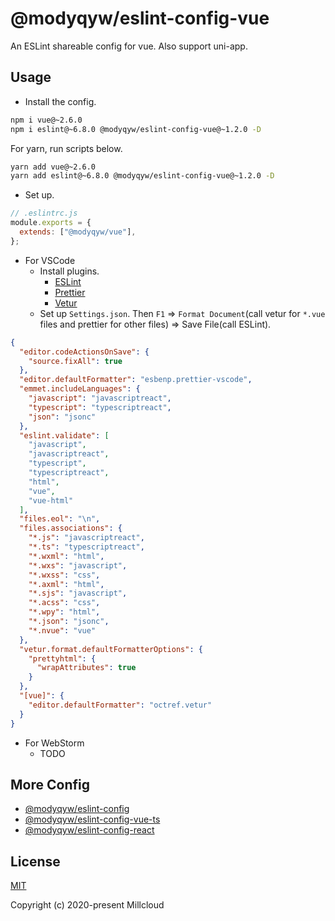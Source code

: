# @modyqyw/eslint-config-vue

An ESLint shareable config for vue. Also support uni-app.

## Usage

- Install the config.

```sh
npm i vue@~2.6.0
npm i eslint@~6.8.0 @modyqyw/eslint-config-vue@~1.2.0 -D
```

For yarn, run scripts below.

```sh
yarn add vue@~2.6.0
yarn add eslint@~6.8.0 @modyqyw/eslint-config-vue@~1.2.0 -D
```

- Set up.

```js
// .eslintrc.js
module.exports = {
  extends: ["@modyqyw/vue"],
};
```

- For VSCode
  - Install plugins.
    - [ESLint](https://marketplace.visualstudio.com/items?itemName=dbaeumer.vscode-eslint)
    - [Prettier](https://marketplace.visualstudio.com/items?itemName=esbenp.prettier-vscode)
    - [Vetur](https://marketplace.visualstudio.com/items?itemName=octref.vetur)
  - Set up `Settings.json`. Then `F1` => `Format Document`(call vetur for `*.vue` files and prettier for other files) => Save File(call ESLint).

```json
{
  "editor.codeActionsOnSave": {
    "source.fixAll": true
  },
  "editor.defaultFormatter": "esbenp.prettier-vscode",
  "emmet.includeLanguages": {
    "javascript": "javascriptreact",
    "typescript": "typescriptreact",
    "json": "jsonc"
  },
  "eslint.validate": [
    "javascript",
    "javascriptreact",
    "typescript",
    "typescriptreact",
    "html",
    "vue",
    "vue-html"
  ],
  "files.eol": "\n",
  "files.associations": {
    "*.js": "javascriptreact",
    "*.ts": "typescriptreact",
    "*.wxml": "html",
    "*.wxs": "javascript",
    "*.wxss": "css",
    "*.axml": "html",
    "*.sjs": "javascript",
    "*.acss": "css",
    "*.wpy": "html",
    "*.json": "jsonc",
    "*.nvue": "vue"
  },
  "vetur.format.defaultFormatterOptions": {
    "prettyhtml": {
      "wrapAttributes": true
    }
  },
  "[vue]": {
    "editor.defaultFormatter": "octref.vetur"
  }
}
```

- For WebStorm
  - TODO

## More Config

- [@modyqyw/eslint-config](https://github.com/Millcloud/eslint-config)
- [@modyqyw/eslint-config-vue-ts](https://github.com/Millcloud/eslint-config-vue-ts)
- [@modyqyw/eslint-config-react](https://github.com/Millcloud/eslint-config-react)

## License

[MIT](./LICENSE)

Copyright (c) 2020-present Millcloud
